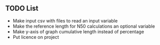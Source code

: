 TODO List
---------

- Make input csv with files to read an input variable
- Make the reference length for N50 calculations an optional variable
- Make y-axis of graph cumulative length instead of percentage
- Put licence on project
